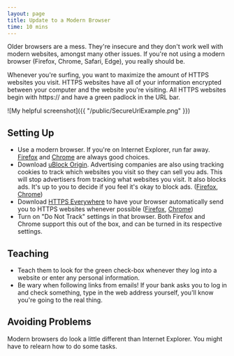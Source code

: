 ```yaml
---
layout: page
title: Update to a Modern Browser
time: 10 mins
---
```

Older browsers are a mess. They're insecure and they don't work well with modern websites, amongst many other issues. If you're not using a modern browser (Firefox, Chrome, Safari, Edge), you really should be.

Whenever you're surfing, you want to maximize the amount of HTTPS websites you visit. HTTPS websites have all of your information encrypted between your computer and the website you're visiting. All HTTPS websites begin with https:// and have a green padlock in the URL bar.

![My helpful screenshot]({{ "/public/SecureUrlExample.png" }})

## Setting Up
* Use a modern browser. If you're on Internet Explorer, run far away. [Firefox][firefox] and [Chrome][chrome] are always good choices.
* Download [uBlock Origin][ublock]. Advertising companies are also using tracking cookies to track which websites you visit so they can sell you ads. This will stop advertisers from tracking what websites you visit. It also blocks ads. It's up to you to decide if you feel it's okay to block ads. ([Firefox][ublock-firefox], [Chrome][ublock-chrome])
* Download [HTTPS Everywhere][https-everywhere] to have your browser automatically send you to HTTPS websites whenever possible ([Firefox][https-everywhere-firefox], [Chrome][https-everywhere-chrome])
* Turn on "Do Not Track" settings in that browser. Both Firefox and Chrome support this out of the box, and can be turned in its respective settings. 

## Teaching
* Teach them to look for the green check-box whenever they log into a website or enter any personal information. 
* Be wary when following links from emails! If your bank asks you to log in and check something, type in the web address yourself, you'll know you're going to the real thing. 


## Avoiding Problems
Modern browsers do look a little different than Internet Explorer. You might have to relearn how to do some tasks.

[chrome]: https://www.google.com/chrome/
[firefox]: https://www.mozilla.org/en-US/firefox/
[https-everywhere]: https://www.eff.org/https-everywhere
[https-everywhere-firefox]: https://addons.mozilla.org/en-US/firefox/addon/https-everywhere/
[https-everywhere-chrome]: https://chrome.google.com/webstore/detail/https-everywhere/gcbommkclmclpchllfjekcdonpmejbdp
[ublock]: https://github.com/gorhill/uBlock
[ublock-chrome]: https://chrome.google.com/webstore/detail/ublock-origin/cjpalhdlnbpafiamejdnhcphjbkeiagm?hl=en
[ublock-firefox]: https://addons.mozilla.org/en-US/firefox/addon/ublock-origin/
